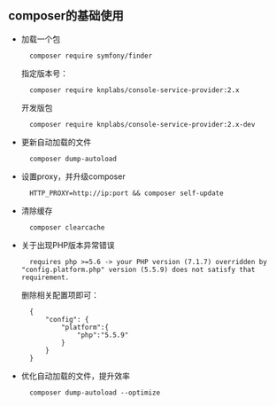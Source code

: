 ## composer的基础使用
- 加载一个包

    	composer require symfony/finder
	指定版本号：

		composer require knplabs/console-service-provider:2.x
    开发版包 
    		
        composer require knplabs/console-service-provider:2.x-dev

- 更新自动加载的文件
	
		composer dump-autoload

- 设置proxy，并升级composer
	
		HTTP_PROXY=http://ip:port && composer self-update
- 清除缓存

		composer clearcache
- 关于出现PHP版本异常错误
	
		requires php >=5.6 -> your PHP version (7.1.7) overridden by "config.platform.php" version (5.5.9) does not satisfy that requirement.
	删除相关配置项即可：
		
		{
		    "config": {
		        "platform":{
		            "php":"5.5.9"
		        }
		    }
		}
- 优化自动加载的文件，提升效率
	
		composer dump-autoload --optimize
